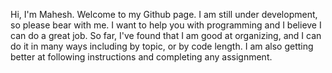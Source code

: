 Hi, I'm Mahesh. Welcome to my Github page. I am still under development, so please bear with me. I want to help you with programming and I believe I can do a great job. So far, I've found that I am good at organizing, and I can do it in many ways including by topic, or by code length. I am also getting better at following instructions and completing any assignment.
